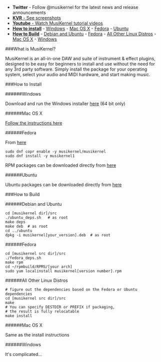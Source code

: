 - **Twitter** - Follow @musikernel for the latest news and release announcements
- [**KVR** - See screenshots](http://www.kvraudio.com/product/musikernel-by-musikernel)
- [**Youtube** - Watch MusiKernel tutorial videos](https://www.youtube.com/channel/UCf_PgsosvLpxkN6bff9NESA/videos)
- [**How to install**](#how-to-install)
			- [Windows](#windows)
			- [Mac OS X](#mac-os-x)
			- [Fedora](#fedora)
			- [Ubuntu](#ubuntu)
- [**How to Build**](#how-to-build)
			- [Debian and Ubuntu](#debian-and-ubuntu)
			- [Fedora](#fedora-1)
			- [All Other Linux Distros](#all-other-linux-distros)
			- [Mac OS X](#mac-os-x-1)
			- [Windows](#windows-1)
			

###What is MusiKernel?

MusiKernel is an all-in-one DAW and suite of instrument & effect plugins, designed to be easy for beginners to install and use without the need for any 3rd party software.  Simply install the package for your operating system, select your audio and MIDI hardware, and start making music.

###How to Install

######Windows

Download and run the Windows installer [here](https://github.com/j3ffhubb/musikernel/releases/) (64 bit only)

######Mac OS X

[Follow the instructions here](https://github.com/j3ffhubb/homebrew-musikernel)

######Fedora

From [here](https://copr.fedoraproject.org/coprs/musikernel/musikernel/)

```
sudo dnf copr enable -y musikernel/musikernel
sudo dnf install -y musikernel1
```

RPM packages can be downloaded directly from [here](https://github.com/j3ffhubb/musikernel/releases)

######Ubuntu

Ubuntu packages can be downloaded directly from [here](https://github.com/j3ffhubb/musikernel/releases)

###How to Build

######Debian and Ubuntu

```
cd [musikernel dir]/src
./ubuntu_deps.sh   # as root
make deps
make deb  # as root
cd ../ubuntu
dpkg -i musikernel[your_version].deb  # as root
```

######Fedora

```
cd [musikernel src dir]/src
./fedora_deps.sh
make rpm
cd ~/rpmbuild/RPMS/[your arch]
sudo yum localinstall musikernel[version number].rpm
```

######All Other Linux Distros

```
# figure out the dependencies based on the Fedora or Ubuntu dependencies
cd [musikernel src dir]/src
make
# You can specify DESTDIR or PREFIX if packaging,
# the result is fully relocatable
make install
```

######Mac OS X

Same as the install instructions

######Windows

It's complicated...
